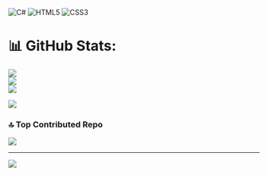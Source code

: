 
![C#](https://img.shields.io/badge/c%23-%23239120.svg?style=for-the-badge&logo=csharp&logoColor=white) ![HTML5](https://img.shields.io/badge/html5-%23E34F26.svg?style=for-the-badge&logo=html5&logoColor=white) ![CSS3](https://img.shields.io/badge/css3-%231572B6.svg?style=for-the-badge&logo=css3&logoColor=white)
# 📊 GitHub Stats:
![](https://github-readme-stats.vercel.app/api?username=alexandrespinelli23&theme=dark&hide_border=false&include_all_commits=false&count_private=false)<br/>
![](https://github-readme-streak-stats.herokuapp.com/?user=alexandrespinelli23&theme=dark&hide_border=false)<br/>
![](https://github-readme-stats.vercel.app/api/top-langs/?username=alexandrespinelli23&theme=dark&hide_border=false&include_all_commits=false&count_private=false&layout=compact)



![](https://quotes-github-readme.vercel.app/api?type=horizontal&theme=radical)

### 🔝 Top Contributed Repo
![](https://github-contributor-stats.vercel.app/api?username=alexandrespinelli23&limit=5&theme=dark&combine_all_yearly_contributions=true)

---
[![](https://visitcount.itsvg.in/api?id=alexandrespinelli23&icon=2&color=3)](https://visitcount.itsvg.in)

<!-- Proudly created with GPRM ( https://gprm.itsvg.in ) -->
